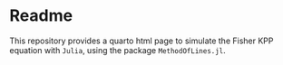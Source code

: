 # Readme

This repository provides a quarto html page to simulate the Fisher KPP equation with `Julia`, using the package `MethodOfLines.jl`.
